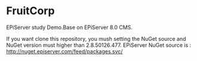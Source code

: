 # FruitCorp
EPiServer study Demo.Base on EPiServer 8.0 CMS.

If you want clone this repository, you mush setting the NuGet source and NuGet version must higher than 2.8.50126.477.
EPiServer NuGet source is :
http://nuget.episerver.com/feed/packages.svc/
